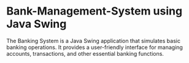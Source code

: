 # Bank-Management-System using Java Swing 
The Banking System is a Java Swing application that simulates basic banking operations. It provides a user-friendly interface for managing accounts, transactions, and other essential banking functions.

